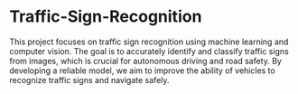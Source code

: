 # Traffic-Sign-Recognition
This project focuses on traffic sign recognition using machine learning and computer vision. The goal is to accurately identify and classify traffic signs from images, which is crucial for autonomous driving and road safety. By developing a reliable model, we aim to improve the ability of vehicles to recognize traffic signs and navigate safely.

